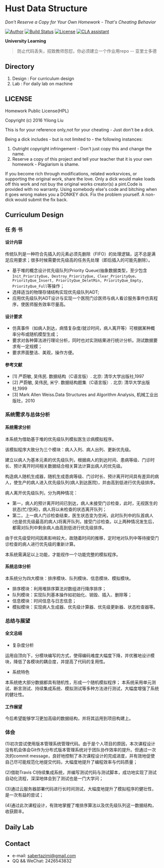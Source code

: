 # Hust Data Structure

*Don't Reserve a Copy for Your Own Homework - That's Cheating Behavior*

[![Author](https://img.shields.io/badge/author-sabertazimi-lightgrey.svg)](https://github.com/sabertazimi)
[![Build Status](https://travis-ci.org/sabertazimi/HustDataStructure.svg?branch=master)](https://travis-ci.org/sabertazimi/HustDataStructure)
[![License](https://img.shields.io/badge/license-HPL-blue.svg)](https://raw.githubusercontent.com/sabertazimi/HustDataStructure/master/LICENSE)
[![CLA assistant](https://cla-assistant.io/readme/badge/sabertazimi/HustDataStructure)](https://cla-assistant.io/sabertazimi/HustDataStructure)

**University Learning**

> 防止代码丢失，招致教师怨怼，你必须建立一个作业用repo -- 亚里士多德

## Directory

1.  Design : For curriculum design
2.  Lab : For daily lab on machine

## LICENSE

Homework Public License(HPL)

Copyright (c) 2016 Yilong Liu

This is for your reference only,not for your cheating -  Just don't be a dick.

Being a dick includes - but is not limited to - the following instances:

1.   Outright copyright infringement - Don't just copy this and change the name.
2.   Reserve a copy of this project and tell your teacher that it is your own homework - Plagiarism is shame.

If you become rich through modifications, related worksrvices, or supporting the original work, share the love. Only a dick would make loads off this work and not buy the original works creator(s) a pint.Code is provided with no warranty. Using somebody else's code and bitching when it goes wrong makes you a DONKEY dick. Fix the problem yourself. A non-dick would submit the fix back.

## Curriculum Design

### 任  务  书

#### 设计内容

传统队列是一种符合先插入的元素必须先删除（FIFO）的处理逻辑，这不总是满足应用要求；很多时候需要优先级高的任务先处理（即后插入的可能先删除）。
-   基于堆的概念设计优先级队列(Priority Queue)抽象数据类型，至少包含`Init_PriorityQue, Destroy_PriorityQue, Clear_PriorityQue，PriorityQue_Insert, PriorityQue_DeletMin, PriorityQue_Empty, PriorityQue_Full`等操作；
-   选择适当的物理存储结构实现优先级队列ADT;
-   应用优先级队列ADT设计与实现一个医院门诊医师与病人看诊服务事件仿真程序，使医师服务效率尽量高。

#### 设计要求

-   仿真事件（如病人到达，病情复杂度/就诊时间，病人离开等）可根据某种概率分布或随机模型生成；
-   要求对各种算法进行理论分析，同时也对实测结果进行统计分析。测试数据要求有一定规模；
-   要求界面整洁、美观，操作方便。

#### 参考文献

-   \[1]  严蔚敏, 吴伟民. 数据结构（C语言版）. 北京: 清华大学出版社,1997
-   \[2]  严蔚敏, 吴伟民, 米宁. 数据结构题集（C语言版）. 北京: 清华大学出版社,1999
-   \[3]  Mark Allen Weiss.Data Structures and Algorithm Analysis, 机械工业出版社，2010

### 系统需求与总体分析

#### 系统需求分析

本系统为借助基于堆的优先级队列模拟医生诊病模拟程序。

该模拟程序大致分为三个模块：病人入列、病人出列、更新优先级。

建立以病人为基本元素的优先级队列，根据病人的到达时间、患病等级、门诊时长、预计离开时间相关数据结合相关算法计算出病人的优先级。

构造病人随机生成器，随机生成患病等级、门诊时长、预计离开时间具有差异的病人，使生产的病人进入优先级队列(病人到达医院)，并由高到低进行优先级排序。

病人离开优先级队列，分为两种情况：
-   第一，病人的预计离开时间已到达，病人未接受门诊检查，此时，无视医生的状态(忙/空闲)，病人将以未检查的状态离开队列；
-   第二，上一病人门诊检查结束，医生状态变为空闲，此时队列中的队首病人(也是优先级最高的病人)将离开队列，接受门诊检查。以上两种情况发生后，都需对队列中剩余病人由高到低进行优先级排序。

由于优先级受时间因素影响较大，故随着时间的推移，定时地对队列中等待接受门诊检查的病人进行优先级的重新计算。

本系统需满足以上功能，才能视作一个功能完整的模拟程序。
####  系统总体分析

本系统分为四大模块：排序模块、队列模块、信息模块、模拟模块。

-   排序模块：利用堆排序算法对数组进行降序排序；
-   队列模块：实现队列基本操作如初始化、销毁、插入、删除等；
-   信息模块：时间信息与日志信息；
-   模拟模块：实现病人生成器、优先级计算器、优先级更新器、状态检查器等。

### 总结与展望

#### 全文总结

-   复杂度分析

运用自顶向下，分模块编写的方式，使得编码难度大幅度下降，并优雅地设计模块，降低了各模块的耦合度，并提高了代码的复用性。

-   系统特色

本系统绝大部分数据都具有随机性，形成一个随机模拟程序；
本系统采用单元测试、断言测试、持续集成系统、模拟测试等多种方法进行测试，大幅度增强了系统的健壮性。

#### 工作展望

今后希望能够学习更加高级的数据结构，并将其运用到项目构建上。

### 体会

(1)初次尝试使用版本管理系统管理代码。由于是个人项目的原因，本次课程设计没有机会体会Git作为分布式版本管理系统对于团队协作效率的提升。但通过一次次的commit message，良好地控制了本次课程设计的完成进度，并有效地促使自己尽可能规范化地提交代码，大幅度地提升了编程效率与代码质量；

(2)借助Travis CI持续集成系统，并编写测试代码与测试脚本，成功地实现了测试自动化流程，深深地体会到了测试也是一门大学问；

(3)通过云服务器部署代码进行长时间测试，大幅度地提升了模拟程序的健壮性，是一次有益的尝试；

(4)通过此次课程设计，有效地掌握了堆排序算法以及优先级队列这一数据结构，收获颇丰。

## Daily Lab

## Contact

-   e-mail: sabertazimi@gmail.com
-   QQ && WeChat: 2426543832
